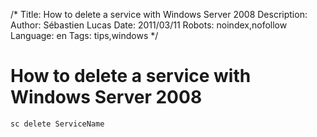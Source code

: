 /*
Title: How to delete a service with Windows Server 2008
Description: 
Author: Sébastien Lucas
Date: 2011/03/11
Robots: noindex,nofollow
Language: en
Tags: tips,windows
*/
# How to delete a service with Windows Server 2008

```
sc delete ServiceName
```





